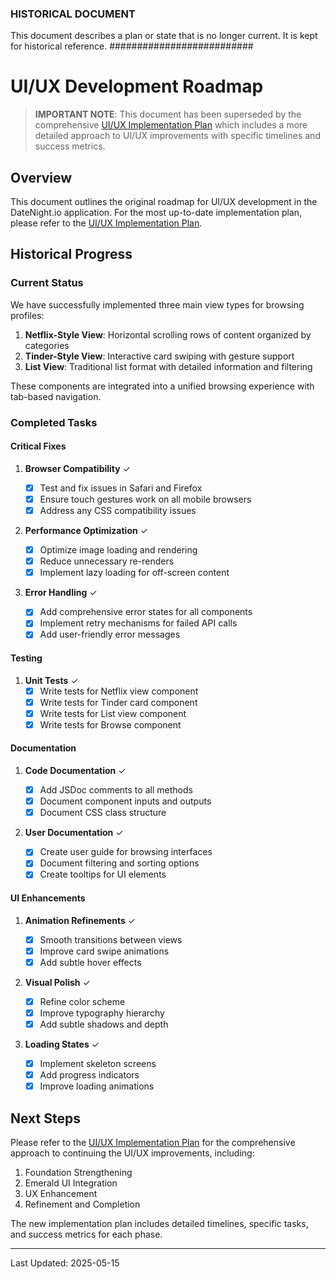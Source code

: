 ### HISTORICAL DOCUMENT ###
This document describes a plan or state that is no longer current. It is kept for historical reference.
##########################

# UI/UX Development Roadmap

> **IMPORTANT NOTE**: This document has been superseded by the comprehensive [UI/UX Implementation Plan](/Users/oivindlund/date-night-app/docs/UI-UX-IMPLEMENTATION-PLAN.MD) which includes a more detailed approach to UI/UX improvements with specific timelines and success metrics.

## Overview

This document outlines the original roadmap for UI/UX development in the DateNight.io application. For the most up-to-date implementation plan, please refer to the [UI/UX Implementation Plan](/Users/oivindlund/date-night-app/docs/UI-UX-IMPLEMENTATION-PLAN.MD).

## Historical Progress

### Current Status

We have successfully implemented three main view types for browsing profiles:

1. **Netflix-Style View**: Horizontal scrolling rows of content organized by categories
2. **Tinder-Style View**: Interactive card swiping with gesture support
3. **List View**: Traditional list format with detailed information and filtering

These components are integrated into a unified browsing experience with tab-based navigation.

### Completed Tasks

#### Critical Fixes

1. **Browser Compatibility** ✓

   - [x] Test and fix issues in Safari and Firefox
   - [x] Ensure touch gestures work on all mobile browsers
   - [x] Address any CSS compatibility issues

2. **Performance Optimization** ✓

   - [x] Optimize image loading and rendering
   - [x] Reduce unnecessary re-renders
   - [x] Implement lazy loading for off-screen content

3. **Error Handling** ✓
   - [x] Add comprehensive error states for all components
   - [x] Implement retry mechanisms for failed API calls
   - [x] Add user-friendly error messages

#### Testing

1. **Unit Tests** ✓
   - [x] Write tests for Netflix view component
   - [x] Write tests for Tinder card component
   - [x] Write tests for List view component
   - [x] Write tests for Browse component

#### Documentation

1. **Code Documentation** ✓

   - [x] Add JSDoc comments to all methods
   - [x] Document component inputs and outputs
   - [x] Document CSS class structure

2. **User Documentation** ✓
   - [x] Create user guide for browsing interfaces
   - [x] Document filtering and sorting options
   - [x] Create tooltips for UI elements

#### UI Enhancements

1. **Animation Refinements** ✓

   - [x] Smooth transitions between views
   - [x] Improve card swipe animations
   - [x] Add subtle hover effects

2. **Visual Polish** ✓

   - [x] Refine color scheme
   - [x] Improve typography hierarchy
   - [x] Add subtle shadows and depth

3. **Loading States** ✓
   - [x] Implement skeleton screens
   - [x] Add progress indicators
   - [x] Improve loading animations

## Next Steps

Please refer to the [UI/UX Implementation Plan](/Users/oivindlund/date-night-app/docs/UI-UX-IMPLEMENTATION-PLAN.MD) for the comprehensive approach to continuing the UI/UX improvements, including:

1. Foundation Strengthening
2. Emerald UI Integration
3. UX Enhancement
4. Refinement and Completion

The new implementation plan includes detailed timelines, specific tasks, and success metrics for each phase.

---

Last Updated: 2025-05-15
